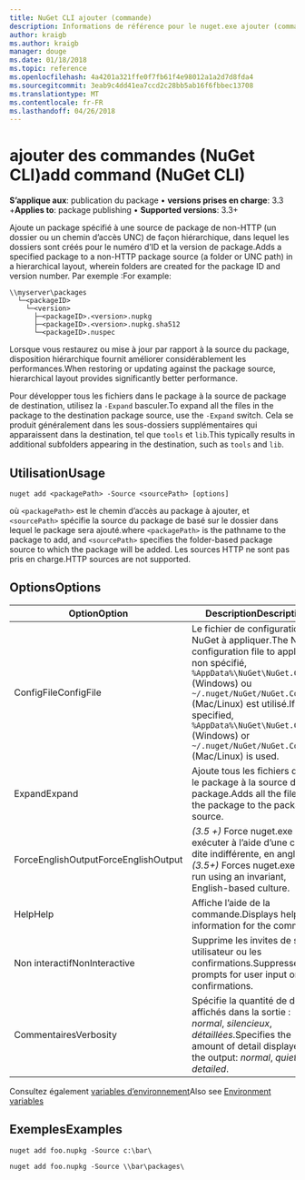 ```yaml
---
title: NuGet CLI ajouter (commande)
description: Informations de référence pour le nuget.exe ajouter (commande)
author: kraigb
ms.author: kraigb
manager: douge
ms.date: 01/18/2018
ms.topic: reference
ms.openlocfilehash: 4a4201a321ffe0f7fb61f4e98012a1a2d7d8fda4
ms.sourcegitcommit: 3eab9c4dd41ea7ccd2c28bb5ab16f6fbbec13708
ms.translationtype: MT
ms.contentlocale: fr-FR
ms.lasthandoff: 04/26/2018
---
```

# <a name="add-command-nuget-cli"></a><span data-ttu-id="231b3-103">ajouter des commandes (NuGet CLI)</span><span class="sxs-lookup"><span data-stu-id="231b3-103">add command (NuGet CLI)</span></span>

<span data-ttu-id="231b3-104">**S’applique aux**: publication du package &bullet; **versions prises en charge**: 3.3 +</span><span class="sxs-lookup"><span data-stu-id="231b3-104">**Applies to**: package publishing &bullet; **Supported versions**: 3.3+</span></span>

<span data-ttu-id="231b3-105">Ajoute un package spécifié à une source de package de non-HTTP (un dossier ou un chemin d’accès UNC) de façon hiérarchique, dans lequel les dossiers sont créés pour le numéro d’ID et la version de package.</span><span class="sxs-lookup"><span data-stu-id="231b3-105">Adds a specified package to a non-HTTP package source (a folder or UNC path) in a hierarchical layout, wherein folders are created for the package ID and version number.</span></span> <span data-ttu-id="231b3-106">Par exemple :</span><span class="sxs-lookup"><span data-stu-id="231b3-106">For example:</span></span>

    \\myserver\packages
      └─<packageID>
        └─<version>
          ├─<packageID>.<version>.nupkg
          ├─<packageID>.<version>.nupkg.sha512
          └─<packageID>.nuspec

<span data-ttu-id="231b3-107">Lorsque vous restaurez ou mise à jour par rapport à la source du package, disposition hiérarchique fournit améliorer considérablement les performances.</span><span class="sxs-lookup"><span data-stu-id="231b3-107">When restoring or updating against the package source, hierarchical layout provides significantly better performance.</span></span>

<span data-ttu-id="231b3-108">Pour développer tous les fichiers dans le package à la source de package de destination, utilisez la `-Expand` basculer.</span><span class="sxs-lookup"><span data-stu-id="231b3-108">To expand all the files in the package to the destination package source, use the `-Expand` switch.</span></span> <span data-ttu-id="231b3-109">Cela se produit généralement dans les sous-dossiers supplémentaires qui apparaissent dans la destination, tel que `tools` et `lib`.</span><span class="sxs-lookup"><span data-stu-id="231b3-109">This typically results in additional subfolders appearing in the destination, such as `tools` and `lib`.</span></span>

## <a name="usage"></a><span data-ttu-id="231b3-110">Utilisation</span><span class="sxs-lookup"><span data-stu-id="231b3-110">Usage</span></span>

```cli
nuget add <packagePath> -Source <sourcePath> [options]
```

<span data-ttu-id="231b3-111">où `<packagePath>` est le chemin d’accès au package à ajouter, et `<sourcePath>` spécifie la source du package de basé sur le dossier dans lequel le package sera ajouté.</span><span class="sxs-lookup"><span data-stu-id="231b3-111">where `<packagePath>` is the pathname to the package to add, and `<sourcePath>` specifies the folder-based package source to which the package will be added.</span></span> <span data-ttu-id="231b3-112">Les sources HTTP ne sont pas pris en charge.</span><span class="sxs-lookup"><span data-stu-id="231b3-112">HTTP sources are not supported.</span></span>

## <a name="options"></a><span data-ttu-id="231b3-113">Options</span><span class="sxs-lookup"><span data-stu-id="231b3-113">Options</span></span>

| <span data-ttu-id="231b3-114">Option</span><span class="sxs-lookup"><span data-stu-id="231b3-114">Option</span></span> | <span data-ttu-id="231b3-115">Description</span><span class="sxs-lookup"><span data-stu-id="231b3-115">Description</span></span> |
| --- | --- |
| <span data-ttu-id="231b3-116">ConfigFile</span><span class="sxs-lookup"><span data-stu-id="231b3-116">ConfigFile</span></span> | <span data-ttu-id="231b3-117">Le fichier de configuration NuGet à appliquer.</span><span class="sxs-lookup"><span data-stu-id="231b3-117">The NuGet configuration file to apply.</span></span> <span data-ttu-id="231b3-118">Si non spécifié, `%AppData%\NuGet\NuGet.Config` (Windows) ou `~/.nuget/NuGet/NuGet.Config` (Mac/Linux) est utilisé.</span><span class="sxs-lookup"><span data-stu-id="231b3-118">If not specified, `%AppData%\NuGet\NuGet.Config` (Windows) or `~/.nuget/NuGet/NuGet.Config` (Mac/Linux) is used.</span></span>|
| <span data-ttu-id="231b3-119">Expand</span><span class="sxs-lookup"><span data-stu-id="231b3-119">Expand</span></span> | <span data-ttu-id="231b3-120">Ajoute tous les fichiers dans le package à la source du package.</span><span class="sxs-lookup"><span data-stu-id="231b3-120">Adds all the files in the package to the package source.</span></span> |
| <span data-ttu-id="231b3-121">ForceEnglishOutput</span><span class="sxs-lookup"><span data-stu-id="231b3-121">ForceEnglishOutput</span></span> | <span data-ttu-id="231b3-122">*(3.5 +)*  Force nuget.exe pour exécuter à l’aide d’une culture dite indifférente, en anglais.</span><span class="sxs-lookup"><span data-stu-id="231b3-122">*(3.5+)* Forces nuget.exe to run using an invariant, English-based culture.</span></span> |
| <span data-ttu-id="231b3-123">Help</span><span class="sxs-lookup"><span data-stu-id="231b3-123">Help</span></span> | <span data-ttu-id="231b3-124">Affiche l’aide de la commande.</span><span class="sxs-lookup"><span data-stu-id="231b3-124">Displays help information for the command.</span></span> |
| <span data-ttu-id="231b3-125">Non interactif</span><span class="sxs-lookup"><span data-stu-id="231b3-125">NonInteractive</span></span> | <span data-ttu-id="231b3-126">Supprime les invites de saisie utilisateur ou les confirmations.</span><span class="sxs-lookup"><span data-stu-id="231b3-126">Suppresses prompts for user input or confirmations.</span></span> |
| <span data-ttu-id="231b3-127">Commentaires</span><span class="sxs-lookup"><span data-stu-id="231b3-127">Verbosity</span></span> | <span data-ttu-id="231b3-128">Spécifie la quantité de détails affichés dans la sortie : *normal*, *silencieux*, *détaillées*.</span><span class="sxs-lookup"><span data-stu-id="231b3-128">Specifies the amount of detail displayed in the output: *normal*, *quiet*, *detailed*.</span></span> |

<span data-ttu-id="231b3-129">Consultez également [variables d’environnement](cli-ref-environment-variables.md)</span><span class="sxs-lookup"><span data-stu-id="231b3-129">Also see [Environment variables](cli-ref-environment-variables.md)</span></span>

## <a name="examples"></a><span data-ttu-id="231b3-130">Exemples</span><span class="sxs-lookup"><span data-stu-id="231b3-130">Examples</span></span>

```cli
nuget add foo.nupkg -Source c:\bar\

nuget add foo.nupkg -Source \\bar\packages\
```
